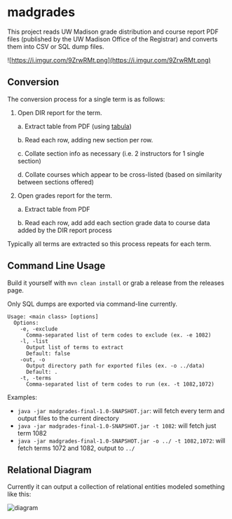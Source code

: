 # madgrades

This project reads UW Madison grade distribution and course report PDF files (published by the UW Madison Office
of the Registrar) and converts them into CSV or SQL dump files.

![https://i.imgur.com/9ZrwRMt.png](https://i.imgur.com/9ZrwRMt.png)

## Conversion

The conversion process for a single term is as follows:

1. Open DIR report for the term.

    a. Extract table from PDF (using [tabula](https://github.com/tabulapdf/tabula-java))
    
    b. Read each row, adding new section per row.
    
    c. Collate section info as necessary (i.e. 2 instructors for 1 single section)
    
    d. Collate courses which appear to be cross-listed (based on similarity between sections offered) 
    
2. Open grades report for the term.

    a. Extract table from PDF
    
    b. Read each row, add add each section grade data to course data added by the DIR report process

Typically all terms are extracted so this process repeats for each term.

## Command Line Usage

Build it yourself with `mvn clean install` or grab a release from the releases page.

Only SQL dumps are exported via command-line currently.

```
Usage: <main class> [options]
  Options:
    -e, -exclude
      Comma-separated list of term codes to exclude (ex. -e 1082)
    -l, -list
      Output list of terms to extract
      Default: false
    -out, -o
      Output directory path for exported files (ex. -o ../data)
      Default: .
    -t, -terms
      Comma-separated list of term codes to run (ex. -t 1082,1072)
```

Examples:

* `java -jar madgrades-final-1.0-SNAPSHOT.jar`: will fetch every term and output files to the current directory
* `java -jar madgrades-final-1.0-SNAPSHOT.jar -t 1082`: will fetch just term 1082
* `java -jar madgrades-final-1.0-SNAPSHOT.jar -o ../ -t 1082,1072`: will fetch terms 1072 and 1082, output to `../`

## Relational Diagram

Currently it can output a collection of relational entities modeled something like this:

![diagram](https://cdn.rawgit.com/thekeenant/3c6dbb04f94243df6e84f152e40d87a9/raw/8ce37501a495447f5b71315a6f9aef7b4b7013bc/madgrades-diagram.svg)

